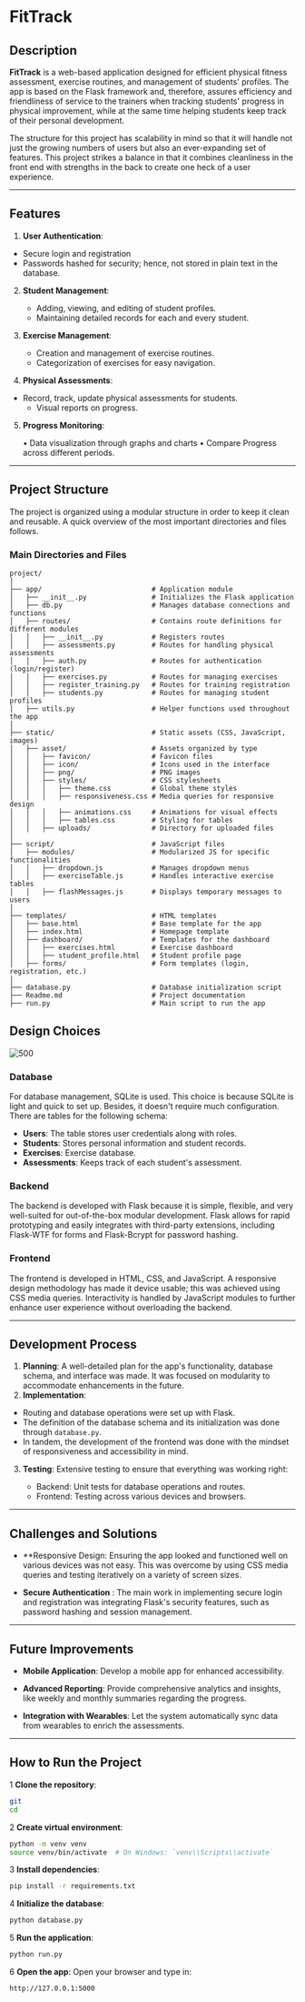 # FitTrack

## Description

**FitTrack** is a web-based application designed for efficient physical fitness assessment, exercise routines, and management of students' profiles. The app is based on the Flask framework and, therefore, assures efficiency and friendliness of service to the trainers when tracking students' progress in physical improvement, while at the same time helping students keep track of their personal development.

The structure for this project has scalability in mind so that it will handle not just the growing numbers of users but also an ever-expanding set of features. This project strikes a balance in that it combines cleanliness in the front end with strengths in the back to create one heck of a user experience.

---
## Features

1. **User Authentication**:

- Secure login and registration
- Passwords hashed for security; hence, not stored in plain text in the database.
2. **Student Management**:

    - Adding, viewing, and editing of student profiles.
    - Maintaining detailed records for each and every student.
3. **Exercise Management**:

    - Creation and management of exercise routines.
    - Categorization of exercises for easy navigation.
4. **Physical Assessments**:
- Record, track, update physical assessments for students.
    - Visual reports on progress.
5. **Progress Monitoring**:
   	
   	• Data visualization through graphs and charts
   	• Compare Progress across different periods.

---

## Project Structure

The project is organized using a modular structure in order to keep it clean and reusable. A quick overview of the most important directories and files follows.

### Main Directories and Files

```
project/
│
├── app/                           # Application module
│   ├── __init__.py                # Initializes the Flask application
│   ├── db.py                      # Manages database connections and functions
│   ├── routes/                    # Contains route definitions for different modules
│   │   ├── __init__.py            # Registers routes
│   │   ├── assessments.py         # Routes for handling physical assessments
│   │   ├── auth.py                # Routes for authentication (login/register)
│   │   ├── exercises.py           # Routes for managing exercises
│   │   ├── register_training.py   # Routes for training registration
│   │   ├── students.py            # Routes for managing student profiles
│   ├── utils.py                   # Helper functions used throughout the app
│
├── static/                        # Static assets (CSS, JavaScript, images)
│   ├── asset/                     # Assets organized by type
│   │   ├── favicon/               # Favicon files
│   │   ├── icon/                  # Icons used in the interface
│   │   ├── png/                   # PNG images
│   │   ├── styles/                # CSS stylesheets
│   │   │   ├── theme.css          # Global theme styles
│   │   │   ├── responsiveness.css # Media queries for responsive design
│   │   │   ├── animations.css     # Animations for visual effects
│   │   │   ├── tables.css         # Styling for tables
│   │   ├── uploads/               # Directory for uploaded files
│
├── script/                        # JavaScript files
│   ├── modules/                   # Modularized JS for specific functionalities
│   │   ├── dropdown.js            # Manages dropdown menus
│   │   ├── exerciseTable.js       # Handles interactive exercise tables
│   │   ├── flashMessages.js       # Displays temporary messages to users
│
├── templates/                     # HTML templates
│   ├── base.html                  # Base template for the app
│   ├── index.html                 # Homepage template
│   ├── dashboard/                 # Templates for the dashboard
│   │   ├── exercises.html         # Exercise dashboard
│   │   ├── student_profile.html   # Student profile page
│   ├── forms/                     # Form templates (login, registration, etc.)
│
├── database.py                    # Database initialization script
├── Readme.md                      # Project documentation
├── run.py                         # Main script to run the app
```


## Design Choices

![500](static/asset/png/database.jpeg)

### Database

For database management, SQLite is used. This choice is because SQLite is light and quick to set up. Besides, it doesn't require much configuration. There are tables for the following schema:

- **Users**: The table stores user credentials along with roles.
- **Students**: Stores personal information and student records.
- **Exercises**: Exercise database.
- **Assessments**: Keeps track of each student's assessment.

### Backend

The backend is developed with Flask because it is simple, flexible, and very well-suited for out-of-the-box modular development. Flask allows for rapid prototyping and easily integrates with third-party extensions, including Flask-WTF for forms and Flask-Bcrypt for password hashing.

### Frontend

The frontend is developed in HTML, CSS, and JavaScript. A responsive design methodology has made it device usable; this was achieved using CSS media queries. Interactivity is handled by JavaScript modules to further enhance user experience without overloading the backend.

---
## Development Process

1. **Planning**: 
    A well-detailed plan for the app's functionality, database schema, and interface was made. It was focused on modularity to accommodate enhancements in the future.
2. **Implementation**:

- Routing and database operations were set up with Flask.
- The definition of the database schema and its initialization was done through `database.py`.
- In tandem, the development of the frontend was done with the mindset of responsiveness and accessibility in mind.
3. **Testing**:
Extensive testing to ensure that everything was working right:

    - Backend: Unit tests for database operations and routes.
    - Frontend: Testing across various devices and browsers.

---
 
## Challenges and Solutions

- **Responsive Design:
Ensuring the app looked and functioned well on various devices was not easy. This was overcome by using CSS media queries and testing iteratively on a variety of screen sizes.

- **Secure Authentication** : 
    The main work in implementing secure login and registration was integrating Flask's security features, such as password hashing and session management.

---
## Future Improvements

- **Mobile Application**:
Develop a mobile app for enhanced accessibility.
 
- **Advanced Reporting**: 
    Provide comprehensive analytics and insights, like weekly and monthly summaries regarding the progress.
 
- **Integration with Wearables**: 
    Let the system automatically sync data from wearables to enrich the assessments.
 
---
 
## How to Run the Project

1  **Clone the repository**:
```bash
git
cd
```

2  **Create virtual environment**:

```bash
python -m venv venv
source venv/bin/activate  # On Windows: `venv\\Scripts\\activate`
```

3  **Install dependencies**:
```bash
pip install -r requirements.txt
```

4  **Initialize the database**:
  
```bash
python database.py
```

5  **Run the application**:
 
```bash
python run.py
```
6 **Open the app**: 
Open your browser and type in:

```
http://127.0.0.1:5000
```
